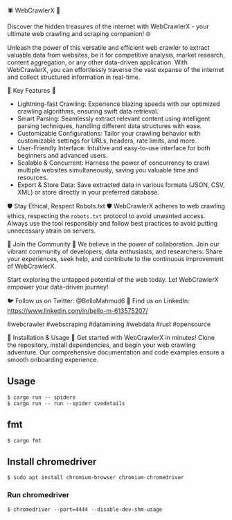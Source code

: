 🕷️ WebCrawlerX 🚀

Discover the hidden treasures of the internet with WebCrawlerX - your ultimate web crawling and scraping companion! 🌐

Unleash the power of this versatile and efficient web crawler to extract valuable data from websites, be it for competitive analysis, market research, content aggregation, or any other data-driven application. With WebCrawlerX, you can effortlessly traverse the vast expanse of the internet and collect structured information in real-time.

🌟 Key Features 🌟
- Lightning-fast Crawling: Experience blazing speeds with our optimized crawling algorithms, ensuring swift data retrieval.
- Smart Parsing: Seamlessly extract relevant content using intelligent parsing techniques, handling different data structures with ease.
- Customizable Configurations: Tailor your crawling behavior with customizable settings for URLs, headers, rate limits, and more.
- User-Friendly Interface: Intuitive and easy-to-use interface for both beginners and advanced users.
- Scalable & Concurrent: Harness the power of concurrency to crawl multiple websites simultaneously, saving you valuable time and resources.
- Export & Store Data: Save extracted data in various formats (JSON, CSV, XML) or store directly in your preferred database.


🛡️ Stay Ethical, Respect Robots.txt 🛡️
WebCrawlerX adheres to web crawling ethics, respecting the `robots.txt` protocol to avoid unwanted access. Always use the tool responsibly and follow best practices to avoid putting unnecessary strain on servers.

🚀 Join the Community 🚀
We believe in the power of collaboration. Join our vibrant community of developers, data enthusiasts, and researchers. Share your experiences, seek help, and contribute to the continuous improvement of WebCrawlerX.

Start exploring the untapped potential of the web today. Let WebCrawlerX empower your data-driven journey!

🐦 Follow us on Twitter: @BelloMahmud6
💼 Find us on LinkedIn: https://www.linkedin.com/in/bello-m-613575207/

#webcrawler #webscraping #datamining #webdata #rust #opensource



🔧 Installation & Usage 🔧
Get started with WebCrawlerX in minutes! Clone the repository, install dependencies, and begin your web crawling adventure. Our comprehensive documentation and code examples ensure a smooth onboarding experience.


## Usage

```shell
$ cargo run -- spiders
$ cargo run -- run --spider cvedetails
```

## fmt

```shell
$ cargo fmt
```

## Install chromedriver

```shell
$ sudo apt install chromium-browser chromium-chromedriver
```


### Run chromedriver

```shell
$ chromedriver --port=4444 --disable-dev-shm-usage
```
